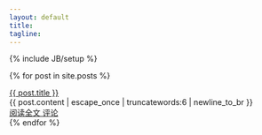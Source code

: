 ```yaml
---
layout: default
title: 
tagline: 
---
```

{% include JB/setup %}

  {% for post in site.posts %}
  <div class="post_block">
    <a class="post_title_index" href="{{ BASE_PATH }}{{ post.url }}">{{ post.title }}</a>
    <div class="post_content">
    	{{ post.content | escape_once | truncatewords:6 | newline_to_br }}
    </div>
    <a class="post_detail" href="{{ BASE_PATH }}{{ post.url }}">阅读全文   评论</a>
  </div>
  {% endfor %}